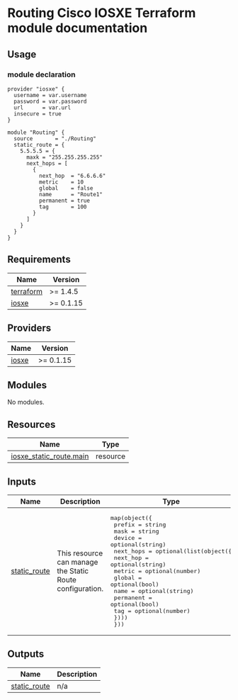 # Routing Cisco IOSXE Terraform module documentation

## Usage
### module declaration
```hcl
provider "iosxe" {
  username = var.username
  password = var.password
  url      = var.url
  insecure = true
}

module "Routing" {
  source       = "./Routing"
  static_route = {
    5.5.5.5 = {
      maxk = "255.255.255.255"
      next_hops = [
        {
          next_hop  = "6.6.6.6"
          metric    = 10
          global    = false
          name      = "Route1"
          permanent = true
          tag       = 100
        }
      ]
    }
  }
}
```

## Requirements

| Name | Version   |
|------|-----------|
| <a name="requirement_terraform"></a> [terraform](#requirement\_terraform) | >= 1.4.5  |
| <a name="requirement_iosxe"></a> [iosxe](#requirement\_iosxe) | >= 0.1.15 |

## Providers

| Name | Version   |
|------|-----------|
| <a name="provider_iosxe"></a> [iosxe](#provider\_iosxe) | >= 0.1.15 |

## Modules

No modules.

## Resources

| Name | Type |
|------|------|
| [iosxe_static_route.main](https://registry.terraform.io/providers/netascode/iosxe/0.1.15/docs/resources/static_route) | resource |

## Inputs

| Name | Description | Type | Default | Required |
|------|-------------|------|---------|:--------:|
| <a name="input_static_route"></a> [static\_route](#input\_static\_route) | This resource can manage the Static Route configuration. | <pre>map(object({<br>    prefix = string<br>    mask   = string<br>    device = optional(string)<br>    next_hops = optional(list(object({<br>      next_hop  = optional(string)<br>      metric    = optional(number)<br>      global    = optional(bool)<br>      name      = optional(string)<br>      permanent = optional(bool)<br>      tag       = optional(number)<br>    })))<br>  }))</pre> | `{}` | no |

## Outputs

| Name | Description |
|------|-------------|
| <a name="output_static_route"></a> [static\_route](#output\_static\_route) | n/a |
